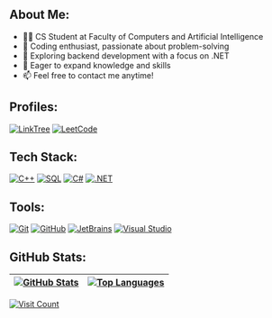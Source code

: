 ## About Me:
- 🧑‍💻 CS Student at Faculty of Computers and Artificial Intelligence
- 🚀 Coding enthusiast, passionate about problem-solving
- 🔭 Exploring backend development with a focus on .NET
- 🌱 Eager to expand knowledge and skills
- 📫 Feel free to contact me anytime!

## Profiles:
[![LinkTree](https://img.shields.io/badge/Linktree-254F1A?logo=linktree&logoColor=white&style=flat-square)](https://linktr.ee/hel4l)
[![LeetCode](https://img.shields.io/badge/LeetCode-ffa116?logo=leetcode&logoColor=white&style=flat-square)](https://leetcode.com/hel4l)

## Tech Stack:
[![C++](https://img.shields.io/badge/C++-015482?logo=c%2B%2B&logoColor=white&style=flat-square)](https://en.cppreference.com/w/)
[![SQL](https://img.shields.io/badge/SQL-003B57?logo=sqlite&logoColor=white&style=flat-square)](https://www.sqlite.org/index.html)
[![C#](https://img.shields.io/badge/CSharp-512BD4?logo=csharp&logoColor=white&style=flat-square)](https://docs.microsoft.com/en-us/dotnet/csharp/)
[![.NET](https://img.shields.io/badge/.NET-5C2D91?logo=.net&logoColor=white&style=flat-square)](https://dotnet.microsoft.com/)

## Tools:
[![Git](https://img.shields.io/badge/Git-F05032?logo=git&logoColor=white&style=flat-square)](https://git-scm.com/)
[![GitHub](https://img.shields.io/badge/GitHub-181717?logo=github&logoColor=white&style=flat-square)](https://github.com/)
[![JetBrains](https://img.shields.io/badge/JetBrains-fe2d74?logo=jetbrains&logoColor=white&style=flat-square)](https://www.jetbrains.com/)
[![Visual Studio](https://img.shields.io/badge/Visual%20Studio-5C2D91?logo=visual-studio&logoColor=white&style=flat-square)](https://visualstudio.microsoft.com/)

## GitHub Stats:
| [![GitHub Stats](https://github-readme-stats.vercel.app/api?username=Hel4l&theme=dark&hide_border=true&show_icons=true&include_all_commits=true&count_private=true)](https://github.com/Hel4l) | [![Top Languages](https://github-readme-stats.vercel.app/api/top-langs/?username=Hel4l&theme=dark&hide_border=true&include_all_commits=false&count_private=true&layout=compact)](https://github.com/Hel4l) |
| ------------------------ | ------------------ |


[![Visit Count](https://visitcount.itsvg.in/api?id=Hel4l&icon=5&color=12)](https://visitcount.itsvg.in)
